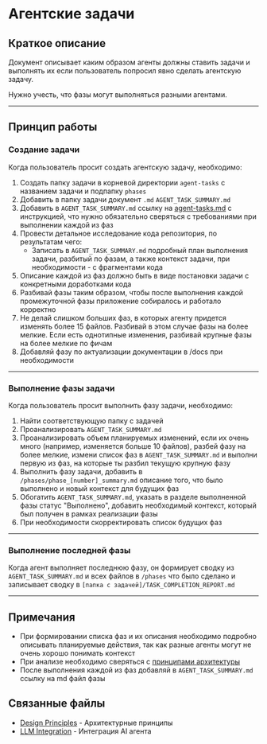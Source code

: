 # Агентские задачи

## Краткое описание


Документ описывает каким образом агенты должны ставить задачи и выполнять их если пользователь попросил явно сделать агентскую задачу.

Нужно учесть, что фазы могут выполняться разными агентами.

---

## Принцип работы

### Создание задачи

Когда пользователь просит создать агентскую задачу, необходимо:

1. Создать папку задачи в корневой директории `agent-tasks` с названием задачи и подпапку `phases`
2. Добавить в папку задачи документ `.md` `AGENT_TASK_SUMMARY.md`
3. Добавить в `AGENT_TASK_SUMMARY.md` ссылку на [agent-tasks.md](agent-tasks.md) с инструкцией, что нужно обязательно сверяться с требованиями при выполнении каждой из фаз
4. Провести детальное исследование кода репозитория, по результатам чего:
   - Записать в `AGENT_TASK_SUMMARY.md` подробный план выполнения задачи, разбитый по фазам, а также контекст задачи, при необходимости - с фрагментами кода
5. Описание каждой из фаз должно быть в виде постановки задачи с конкретными доработками кода
6. Разбивай фазы таким образом, чтобы после выполнения каждой промежуточной фазы приложение собиралось и работало корректно
7. Не делай слишком больших фаз, в которых агенту придется изменять более 15 файлов. Разбивай в этом случае фазы на более мелкие. Если есть однотипные изменения, разбивай крупные фазы на более мелкие по фичам
8. Добавляй фазу по актуализации документации в /docs при необходимости

---

### Выполнение фазы задачи

Когда пользователь просит выполнить фазу задачи, необходимо:

1. Найти соответствующую папку с задачей
2. Проанализировать `AGENT_TASK_SUMMARY.md`
3. Проанализировать объем планируемых изменений, если их очень много (например, изменяется больше 10 файлов), разбей фазу на более мелкие, измени список фаз в `AGENT_TASK_SUMMARY.md` и выполни первую из фаз, на которые ты разбил текущую крупную фазу
4. Выполнить фазу задачи, добавить в `/phases/phase_[number]_summary.md` описание того, что было выполнено и новый контекст для будущих фаз
5. Обогатить `AGENT_TASK_SUMMARY.md`, указать в разделе выполненной фазы статус "Выполнено", добавить необходимый контекст, который был получен в рамках реализации фазы
6. При необходимости скорректировать список будущих фаз

---

### Выполнение последней фазы

Когда агент выполняет последнюю фазу, он формирует сводку из `AGENT_TASK_SUMMARY.md` и всех файлов в `/phases` что было сделано и записывает сводку в `[папка с задачей]/TASK_COMPLETION_REPORT.md`

---

## Примечания

- При формировании списка фаз и их описания необходимо подробно описывать планируемые действия, так как разные агенты могут не очень хорошо понимать контекст
- При анализе необходимо сверяться с [принципами архитектуры](../../architecture/design-principles.md)
- После выполнения каждой из фаз добавляй в `AGENT_TASK_SUMMARY.md` ссылку на md файл фазы

## Связанные файлы

- [Design Principles](../../architecture/design-principles.md) - Архитектурные принципы
- [LLM Integration](../../features/ai-integration/llm-integration.md) - Интеграция AI агента
